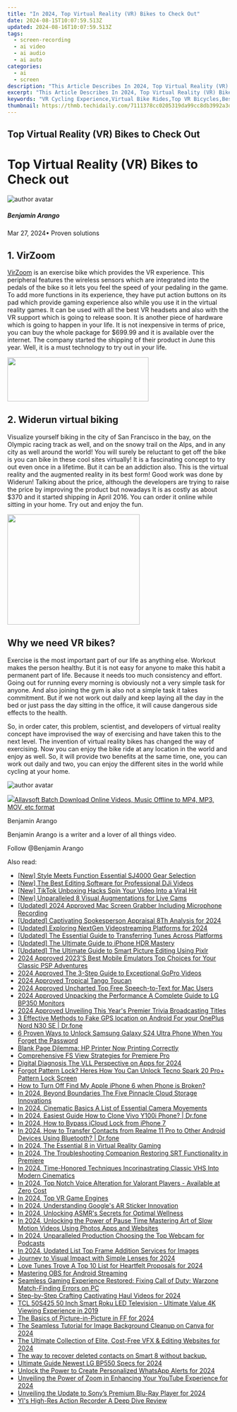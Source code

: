 ```yaml
---
title: "In 2024, Top Virtual Reality (VR) Bikes to Check Out"
date: 2024-08-15T10:07:59.513Z
updated: 2024-08-16T10:07:59.513Z
tags: 
  - screen-recording
  - ai video
  - ai audio
  - ai auto
categories: 
  - ai
  - screen
description: "This Article Describes In 2024, Top Virtual Reality (VR) Bikes to Check Out"
excerpt: "This Article Describes In 2024, Top Virtual Reality (VR) Bikes to Check Out"
keywords: "VR Cycling Experience,Virtual Bike Rides,Top VR Bicycles,Best VR Bike Games,VR Motion Sports,Leading VR Bike Titles,Explore VR Biking World"
thumbnail: https://thmb.techidaily.com/7111378cc0205319da99cc8db3992a3d311982c554186166a280e12ee8590487.png
---
```


## Top Virtual Reality (VR) Bikes to Check Out

# Top Virtual Reality (VR) Bikes to Check out

![author avatar](https://images.wondershare.com/filmora/article-images/benjamin-arango-author.jpg)

##### Benjamin Arango

 Mar 27, 2024• Proven solutions

## 1\. VirZoom

[VirZoom](https://virzoom.com/) is an exercise bike which provides the VR experience. This peripheral features the wireless sensors which are integrated into the pedals of the bike so it lets you feel the speed of your pedaling in the game. To add more functions in its experience, they have put action buttons on its pad which provide gaming experience also while you use it in the virtual reality games. It can be used with all the best VR headsets and also with the VR support which is going to release soon. It is another piece of hardware which is going to happen in your life. It is not inexpensive in terms of price, you can buy the whole package for $699.99 and it is available over the internet. The company started the shipping of their product in June this year. Well, it is a must technology to try out in your life.

<!-- affiliate ads begin -->
<a href="https://proteahair.pxf.io/c/5597632/1983634/23621" target="_top" id="1983634"><img src="//a.impactradius-go.com/display-ad/23621-1983634" border="0" alt="" width="320" height="100"/></a><img height="0" width="0" src="https://imp.pxf.io/i/5597632/1983634/23621" style="position:absolute;visibility:hidden;" border="0" />
<!-- affiliate ads end -->
## 2\. Widerun virtual biking

Visualize yourself biking in the city of San Francisco in the bay, on the Olympic racing track as well, and on the snowy trail on the Alps, and in any city as well around the world! You will surely be reluctant to get off the bike is you can bike in these cool sites virtually! It is a fascinating concept to try out even once in a lifetime. But it can be an addiction also. This is the virtual reality and the augmented reality in its best form! Good work was done by Widerun! Talking about the price, although the developers are trying to raise the price by improving the product but nowadays It is as costly as about $370 and it started shipping in April 2016\. You can order it online while sitting in your home. Try out and enjoy the fun.

<!-- affiliate ads begin -->
<a href="https://caperobbin.sjv.io/c/5597632/2006123/18460" target="_top" id="2006123"><img src="//a.impactradius-go.com/display-ad/18460-2006123" border="0" alt="" width="300" height="250"/></a><img height="0" width="0" src="https://imp.pxf.io/i/5597632/2006123/18460" style="position:absolute;visibility:hidden;" border="0" />
<!-- affiliate ads end -->
## Why we need VR bikes?

Exercise is the most important part of our life as anything else. Workout makes the person healthy. But it is not easy for anyone to make this habit a permanent part of life. Because it needs too much consistency and effort. Going out for running every morning is obviously not a very simple task for anyone. And also joining the gym is also not a simple task it takes commitment. But if we not work out daily and keep laying all the day in the bed or just pass the day sitting in the office, it will cause dangerous side effects to the health.

So, in order cater, this problem, scientist, and developers of virtual reality concept have improvised the way of exercising and have taken this to the next level. The invention of virtual reality bikes has changed the way of exercising. Now you can enjoy the bike ride at any location in the world and enjoy as well. So, it will provide two benefits at the same time, one, you can work out daily and two, you can enjoy the different sites in the world while cycling at your home.

![author avatar](https://images.wondershare.com/filmora/article-images/benjamin-arango-author.jpg)
<!-- affiliate ads begin -->
<a href="https://secure.2checkout.com/order/checkout.php?PRODS=4631056&QTY=1&AFFILIATE=108875&CART=1"><img src="https://secure.avangate.com/images/merchant/997e65474a248252883b485717f7d098/products/buy-windows.png" border="0">Allavsoft Batch Download Online Videos, Music Offline to MP4, MP3, MOV, etc format </a>
<!-- affiliate ads end -->

Benjamin Arango

Benjamin Arango is a writer and a lover of all things video.

Follow @Benjamin Arango



<ins class="adsbygoogle"
     style="display:block"
     data-ad-format="autorelaxed"
     data-ad-client="ca-pub-7571918770474297"
     data-ad-slot="1223367746"></ins>

<ins class="adsbygoogle"
     style="display:block"
     data-ad-format="autorelaxed"
     data-ad-client="ca-pub-7571918770474297"
     data-ad-slot="1223367746"></ins>



<ins class="adsbygoogle"
     style="display:block"
     data-ad-client="ca-pub-7571918770474297"
     data-ad-slot="8358498916"
     data-ad-format="auto"
     data-full-width-responsive="true"></ins>








<span class="atpl-alsoreadstyle">Also read:</span>
<div><ul>
<li><a href="https://some-tips.techidaily.com/new-style-meets-function-essential-sj4000-gear-selection/"><u>[New] Style Meets Function  Essential SJ4000 Gear Selection</u></a></li>
<li><a href="https://some-tips.techidaily.com/new-the-best-editing-software-for-professional-dji-videos/"><u>[New] The Best Editing Software for Professional DJi Videos</u></a></li>
<li><a href="https://some-tips.techidaily.com/new-tiktok-unboxing-hacks-spin-your-video-into-a-viral-hit/"><u>[New] TikTok Unboxing Hacks  Spin Your Video Into a Viral Hit</u></a></li>
<li><a href="https://some-tips.techidaily.com/new-unparalleled-8-visual-augmentations-for-live-cams/"><u>[New] Unparalleled 8 Visual Augmentations for Live Cams</u></a></li>
<li><a href="https://visual-screen-recording.techidaily.com/updated-2024-approved-mac-screen-grabber-including-microphone-recording/"><u>[Updated] 2024 Approved  Mac Screen Grabber  Including Microphone Recording</u></a></li>
<li><a href="https://video-screen-grab.techidaily.com/updated-captivating-spokesperson-appraisal-8th-analysis-for-2024/"><u>[Updated] Captivating Spokesperson Appraisal 8Th Analysis for 2024</u></a></li>
<li><a href="https://facebook-video-footage.techidaily.com/updated-exploring-nextgen-videostreaming-platforms-for-2024/"><u>[Updated] Exploring NextGen Videostreaming Platforms for 2024</u></a></li>
<li><a href="https://some-tips.techidaily.com/updated-the-essential-guide-to-transferring-tunes-across-platforms/"><u>[Updated] The Essential Guide to Transferring Tunes Across Platforms</u></a></li>
<li><a href="https://some-tips.techidaily.com/updated-the-ultimate-guide-to-iphone-hdr-mastery/"><u>[Updated] The Ultimate Guide to iPhone HDR Mastery</u></a></li>
<li><a href="https://some-tips.techidaily.com/updated-the-ultimate-guide-to-smart-picture-editing-using-pixlr/"><u>[Updated] The Ultimate Guide to Smart Picture Editing Using Pixlr</u></a></li>
<li><a href="https://video-screen-grab.techidaily.com/2024-approved-2023s-best-mobile-emulators-top-choices-for-your-classic-psp-adventures/"><u>2024 Approved  2023'S Best Mobile Emulators  Top Choices for Your Classic PSP Adventures</u></a></li>
<li><a href="https://some-tips.techidaily.com/2024-approved-the-3-step-guide-to-exceptional-gopro-videos/"><u>2024 Approved  The 3-Step Guide to Exceptional GoPro Videos</u></a></li>
<li><a href="https://some-tips.techidaily.com/2024-approved-tropical-tango-toucan/"><u>2024 Approved  Tropical Tango Toucan</u></a></li>
<li><a href="https://some-tips.techidaily.com/2024-approved-uncharted-top-free-speech-to-text-for-mac-users/"><u>2024 Approved  Uncharted Top Free Speech-to-Text for Mac Users</u></a></li>
<li><a href="https://some-tips.techidaily.com/2024-approved-unpacking-the-performance-a-complete-guide-to-lg-bp350-monitors/"><u>2024 Approved  Unpacking the Performance  A Complete Guide to LG BP350 Monitors</u></a></li>
<li><a href="https://some-tips.techidaily.com/2024-approved-unveiling-this-years-premier-trivia-broadcasting-titles/"><u>2024 Approved  Unveiling This Year's Premier Trivia Broadcasting Titles</u></a></li>
<li><a href="https://android-location.techidaily.com/3-effective-methods-to-fake-gps-location-on-android-for-your-oneplus-nord-n30-se-drfone-by-drfone-virtual/"><u>3 Effective Methods to Fake GPS location on Android For your OnePlus Nord N30 SE | Dr.fone</u></a></li>
<li><a href="https://android-unlock.techidaily.com/6-proven-ways-to-unlock-samsung-galaxy-s24-ultra-phone-when-you-forget-the-password-by-drfone-android/"><u>6 Proven Ways to Unlock Samsung Galaxy S24 Ultra Phone When You Forget the Password</u></a></li>
<li><a href="https://printer-issues.techidaily.com/blank-page-dilemma-hp-printer-now-printing-correctly/"><u>Blank Page Dilemma: HP Printer Now Printing Correctly</u></a></li>
<li><a href="https://extra-resources.techidaily.com/comprehensive-fs-view-strategies-for-premiere-pro/"><u>Comprehensive FS View Strategies for Premiere Pro</u></a></li>
<li><a href="https://fox-friendly.techidaily.com/digital-diagnosis-the-vll-perspective-on-apps-for-2024/"><u>Digital Diagnosis  The VLL Perspective on Apps for 2024</u></a></li>
<li><a href="https://unlock-android.techidaily.com/forgot-pattern-lock-heres-how-you-can-unlock-tecno-spark-20-proplus-pattern-lock-screen-by-drfone-android/"><u>Forgot Pattern Lock? Heres How You Can Unlock Tecno Spark 20 Pro+ Pattern Lock Screen</u></a></li>
<li><a href="https://ios-unlock.techidaily.com/how-to-turn-off-find-my-apple-iphone-6-when-phone-is-broken-by-drfone-ios/"><u>How to Turn Off Find My Apple iPhone 6 when Phone is Broken?</u></a></li>
<li><a href="https://extra-resources.techidaily.com/in-2024-beyond-boundaries-the-five-pinnacle-cloud-storage-innovations/"><u>In 2024, Beyond Boundaries  The Five Pinnacle Cloud Storage Innovations</u></a></li>
<li><a href="https://extra-lessons.techidaily.com/in-2024-cinematic-basics-a-list-of-essential-camera-movements/"><u>In 2024, Cinematic Basics  A List of Essential Camera Movements</u></a></li>
<li><a href="https://android-transfer.techidaily.com/in-2024-easiest-guide-how-to-clone-vivo-y100i-phone-drfone-by-drfone-transfer-from-android-transfer-from-android/"><u>In 2024, Easiest Guide How to Clone Vivo Y100i Phone? | Dr.fone</u></a></li>
<li><a href="https://activate-lock.techidaily.com/in-2024-how-to-bypass-icloud-lock-from-iphone-7-by-drfone-ios/"><u>In 2024, How to Bypass iCloud Lock from iPhone 7</u></a></li>
<li><a href="https://android-transfer.techidaily.com/in-2024-how-to-transfer-contacts-from-realme-11-pro-to-other-android-devices-using-bluetooth-drfone-by-drfone-transfer-from-android-transfer-from-android/"><u>In 2024, How to Transfer Contacts from Realme 11 Pro to Other Android Devices Using Bluetooth? | Dr.fone</u></a></li>
<li><a href="https://some-tips.techidaily.com/in-2024-the-essential-8-in-virtual-reality-gaming/"><u>In 2024, The Essential 8 in Virtual Reality Gaming</u></a></li>
<li><a href="https://some-tips.techidaily.com/in-2024-the-troubleshooting-companion-restoring-srt-functionality-in-premiere/"><u>In 2024, The Troubleshooting Companion  Restoring SRT Functionality in Premiere</u></a></li>
<li><a href="https://some-approaches.techidaily.com/in-2024-time-honored-techniques-incorinastrating-classic-vhs-into-modern-cinematics/"><u>In 2024, Time-Honored Techniques  Incorinastrating Classic VHS Into Modern Cinematics</u></a></li>
<li><a href="https://some-tips.techidaily.com/in-2024-top-notch-voice-alteration-for-valorant-players-available-at-zero-cost/"><u>In 2024, Top Notch Voice Alteration for Valorant Players - Available at Zero Cost</u></a></li>
<li><a href="https://some-tips.techidaily.com/in-2024-top-vr-game-engines/"><u>In 2024, Top VR Game Engines</u></a></li>
<li><a href="https://some-tips.techidaily.com/in-2024-understanding-googles-ar-sticker-innovation/"><u>In 2024, Understanding Google's AR Sticker Innovation</u></a></li>
<li><a href="https://some-tips.techidaily.com/in-2024-unlocking-asmrs-secrets-for-optimal-wellness/"><u>In 2024, Unlocking ASMR's Secrets for Optimal Wellness</u></a></li>
<li><a href="https://some-tips.techidaily.com/in-2024-unlocking-the-power-of-pause-time-mastering-art-of-slow-motion-videos-using-photos-apps-and-websites/"><u>In 2024, Unlocking the Power of Pause Time  Mastering Art of Slow Motion Videos Using Photos Apps and Websites</u></a></li>
<li><a href="https://some-tips.techidaily.com/in-2024-unparalleled-production-choosing-the-top-webcam-for-podcasts/"><u>In 2024, Unparalleled Production  Choosing the Top Webcam for Podcasts</u></a></li>
<li><a href="https://some-tips.techidaily.com/in-2024-updated-list-top-frame-addition-services-for-images/"><u>In 2024, Updated List  Top Frame Addition Services for Images</u></a></li>
<li><a href="https://snapchat-videos.techidaily.com/journey-to-visual-impact-with-simple-lenses-for-2024/"><u>Journey to Visual Impact with Simple Lenses for 2024</u></a></li>
<li><a href="https://extra-support.techidaily.com/love-tunes-trove-a-top-10-list-for-heartfelt-proposals-for-2024/"><u>Love Tunes Trove  A Top 10 List for Heartfelt Proposals for 2024</u></a></li>
<li><a href="https://screen-activity-recording.techidaily.com/mastering-obs-for-android-streaming/"><u>Mastering OBS for Android Streaming</u></a></li>
<li><a href="https://win-blog.techidaily.com/seamless-gaming-experience-restored-fixing-call-of-duty-warzone-match-finding-errors-on-pc/"><u>Seamless Gaming Experience Restored: Fixing Call of Duty: Warzone Match-Finding Errors on PC</u></a></li>
<li><a href="https://extra-support.techidaily.com/step-by-step-crafting-captivating-haul-videos-for-2024/"><u>Step-by-Step  Crafting Captivating Haul Videos for 2024</u></a></li>
<li><a href="https://buynow-reviews.techidaily.com/1722640764633-tcl-50s425-50-inch-smart-roku-led-television-ultimate-value-4k-viewing-experience-in-2019/"><u>TCL 50S425 50 Inch Smart Roku LED Television - Ultimate Value 4K Viewing Experience in 2019</u></a></li>
<li><a href="https://some-tips.techidaily.com/the-basics-of-picture-in-picture-in-ff-for-2024/"><u>The Basics of Picture-in-Picture in FF for 2024</u></a></li>
<li><a href="https://some-tips.techidaily.com/the-seamless-tutorial-for-image-background-cleanup-on-canva-for-2024/"><u>The Seamless Tutorial for Image Background Cleanup on Canva for 2024</u></a></li>
<li><a href="https://some-tips.techidaily.com/the-ultimate-collection-of-elite-cost-free-vfx-and-editing-websites-for-2024/"><u>The Ultimate Collection of Elite, Cost-Free VFX & Editing Websites for 2024</u></a></li>
<li><a href="https://techidaily.com/the-way-to-recover-deleted-contacts-on-smart-8-without-backup-by-fonelab-android-recover-contacts/"><u>The way to recover deleted contacts on Smart 8 without backup.</u></a></li>
<li><a href="https://some-tips.techidaily.com/ultimate-guide-newest-lg-bp550-specs-for-2024/"><u>Ultimate Guide  Newest LG BP550 Specs for 2024</u></a></li>
<li><a href="https://some-tips.techidaily.com/unlock-the-power-to-create-personalized-whatsapp-alerts-for-2024/"><u>Unlock the Power to Create Personalized WhatsApp Alerts for 2024</u></a></li>
<li><a href="https://some-tips.techidaily.com/unveiling-the-power-of-zoom-in-enhancing-your-youtube-experience-for-2024/"><u>Unveiling the Power of Zoom in Enhancing Your YouTube Experience for 2024</u></a></li>
<li><a href="https://some-tips.techidaily.com/unveiling-the-update-to-sonys-premium-blu-ray-player-for-2024/"><u>Unveiling the Update to Sony’s Premium Blu-Ray Player for 2024</u></a></li>
<li><a href="https://extra-resources.techidaily.com/yis-high-res-action-recorder-a-deep-dive-review/"><u>YI's High-Res Action Recorder  A Deep Dive Review</u></a></li>
</ul></div>
